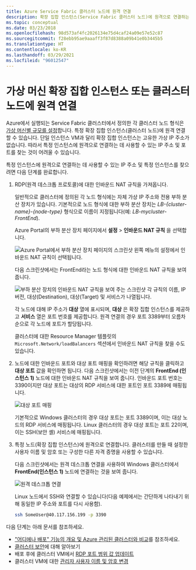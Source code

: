 ```yaml
---
title: Azure Service Fabric 클러스터 노드에 원격 연결
description: 확장 집합 인스턴스(Service Fabric 클러스터 노드)에 원격으로 연결하는 방법을 알아봅니다.
ms.topic: conceptual
ms.date: 03/23/2018
ms.openlocfilehash: 98d573af4fc2026134e75d4caf24a09e57e52c87
ms.sourcegitcommit: f28ebb95ae9aaaff3f87d8388a09b41e0b3445b5
ms.translationtype: HT
ms.contentlocale: ko-KR
ms.lasthandoff: 03/29/2021
ms.locfileid: "96012547"
---
```

# <a name="remote-connect-to-a-virtual-machine-scale-set-instance-or-a-cluster-node"></a>가상 머신 확장 집합 인스턴스 또는 클러스터 노드에 원격 연결
Azure에서 실행되는 Service Fabric 클러스터에서 정의한 각 클러스터 노드 형식은 [가상 머신별 규모를 설정](service-fabric-cluster-nodetypes.md)합니다.  특정 확장 집합 인스턴스(클러스터 노드)에 원격 연결할 수 있습니다.  단일 인스턴스 VM과 달리 확장 집합 인스턴스는 고유한 가상 IP 주소가 없습니다. 따라서 특정 인스턴스에 원격으로 연결하는 데 사용할 수 있는 IP 주소 및 포트를 찾는 것이 어려울 수 있습니다.

특정 인스턴스에 원격으로 연결하는 데 사용할 수 있는 IP 주소 및 특정 인스턴스를 찾으려면 다음 단계를 완료합니다.

1. RDP(원격 데스크톱 프로토콜)에 대한 인바운드 NAT 규칙을 가져옵니다.

    일반적으로 클러스터에 정의된 각 노드 형식에는 자체 가상 IP 주소와 전용 부하 분산 장치가 있습니다. 기본적으로 노드 형식에 대한 부하 분산 장치는 *LB-{cluster-name}-{node-type}* 형식으로 이름이 지정됩니다(예: *LB-mycluster-FrontEnd*). 
    
    Azure Portal의 부하 분산 장치 페이지에서 **설정** > **인바운드 NAT 규칙** 을 선택합니다. 

    ![Azure Portal에서 부하 분산 장치 페이지의 스크린샷 왼쪽 메뉴의 설정에서 인바운드 NAT 규칙이 선택됩니다.](./media/service-fabric-cluster-remote-connect-to-azure-cluster-node/lb-window.png)

    다음 스크린샷에서는 FrontEnd라는 노드 형식에 대한 인바운드 NAT 규칙을 보여 줍니다. 

    ![부하 분산 장치의 인바운드 NAT 규칙을 보여 주는 스크린샷 각 규칙의 이름, IP 버전, 대상(Destination), 대상(Target) 및 서비스가 나열됩니다.](./media/service-fabric-cluster-remote-connect-to-azure-cluster-node/nat-rules.png)

    각 노드에 대해 IP 주소가 **대상** 열에 표시되며, **대상** 은 확장 집합 인스턴스를 제공하고 **서비스** 열은 포트 번호를 제공합니다. 원격 연결의 경우 포트 3389부터 오름차순으로 각 노드에 포트가 할당됩니다.

    클러스터에 대한 Resource Manager 템플릿의 `Microsoft.Network/loadBalancers` 섹션에서 인바운드 NAT 규칙을 찾을 수도 있습니다.
    
2. 노드에 대한 인바운드 포트와 대상 포트 매핑을 확인하려면 해당 규칙을 클릭하고 **대상 포트** 값을 확인하면 됩니다. 다음 스크린샷에서는 이전 단계의 **FrontEnd (인스턴스 1)** 노드에 대한 인바운드 NAT 규칙을 보여 줍니다. 인바운드 포트 번호는 3390이지만 대상 포트는 대상의 RDP 서비스에 대한 포트인 포트 3389에 매핑됩니다.  

    ![대상 포트 매핑](./media/service-fabric-cluster-remote-connect-to-azure-cluster-node/port-mapping.png)

    기본적으로 Windows 클러스터의 경우 대상 포트는 포트 3389이며, 이는 대상 노드의 RDP 서비스에 매핑됩니다. Linux 클러스터의 경우 대상 포트는 포트 22이며, 이는 SSH(보안 셸) 서비스에 매핑됩니다.

3. 특정 노드(확장 집합 인스턴스)에 원격으로 연결합니다. 클러스터를 만들 때 설정한 사용자 이름 및 암호 또는 구성한 다른 자격 증명을 사용할 수 있습니다. 

    다음 스크린샷에서는 원격 데스크톱 연결을 사용하여 Windows 클러스터에서 **FrontEnd(인스턴스 1)** 노드에 연결하는 것을 보여 줍니다.
    
    ![원격 데스크톱 연결](./media/service-fabric-cluster-remote-connect-to-azure-cluster-node/rdp-connect.png)

    Linux 노드에서 SSH와 연결할 수 있습니다(다음 예제에서는 간단하게 나타내기 위해 동일한 IP 주소와 포트를 다시 사용함).

    ``` bash
    ssh SomeUser@40.117.156.199 -p 3390
    ```


다음 단계는 아래 문서를 참조하세요.
* ["어디에나 배포" 기능의 개요 및 Azure 관리된 클러스터와 비교](service-fabric-deploy-anywhere.md)를 참조하세요.
* [클러스터 보안](service-fabric-cluster-security.md)에 대해 알아보기
* 배포 후에 클러스터 VM에서 [RDP 포트 범위 값 업데이트](./scripts/service-fabric-powershell-change-rdp-port-range.md)
* 클러스터 VM에 대한 [관리자 사용자 이름 및 암호 변경](./scripts/service-fabric-powershell-change-rdp-user-and-pw.md)

